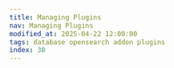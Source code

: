 ```yaml
---
title: Managing Plugins
nav: Managing Plugins
modified_at: 2025-04-22 12:00:00
tags: database opensearch addon plugins
index: 30
---
```

